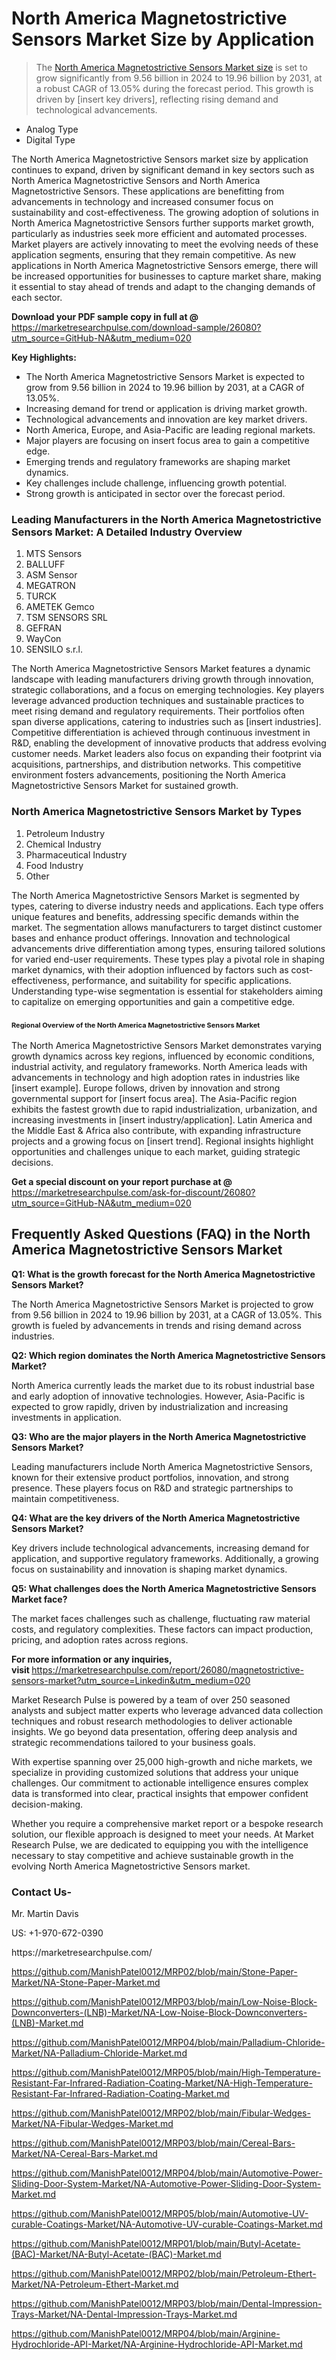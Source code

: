 <h1>North America Magnetostrictive Sensors Market&nbsp;Size by Application</h1><blockquote><p>The <a href="https://marketresearchpulse.com/download-sample/26080?utm_source=GitHub-NA&amp;utm_medium=020">North America Magnetostrictive Sensors Market size</a> is set to grow significantly from 9.56 billion in 2024 to 19.96 billion by 2031, at a robust CAGR of 13.05% during the forecast period. This growth is driven by [insert key drivers], reflecting rising demand and technological advancements.</p></blockquote><ul><li>Analog Type<li> Digital Type</li></ul><p>The North America Magnetostrictive Sensors market size by application continues to expand, driven by significant demand in key sectors such as North America Magnetostrictive Sensors and North America Magnetostrictive Sensors. These applications are benefitting from advancements in technology and increased consumer focus on sustainability and cost-effectiveness. The growing adoption of solutions in North America Magnetostrictive Sensors further supports market growth, particularly as industries seek more efficient and automated processes. Market players are actively innovating to meet the evolving needs of these application segments, ensuring that they remain competitive. As new applications in North America Magnetostrictive Sensors emerge, there will be increased opportunities for businesses to capture market share, making it essential to stay ahead of trends and adapt to the changing demands of each sector.</p><p><strong>Download your PDF sample copy in full at @ </strong><a href="https://marketresearchpulse.com/download-sample/26080?utm_source=GitHub-NA&amp;utm_medium=020">https://marketresearchpulse.com/download-sample/26080?utm_source=GitHub-NA&amp;utm_medium=020</a></p><p><strong>Key Highlights: </strong></p><ul><li>The North America Magnetostrictive Sensors Market is expected to grow from 9.56 billion in 2024 to 19.96 billion by 2031, at a CAGR of 13.05%.</li><li>Increasing demand for trend or application is driving market growth.</li><li>Technological advancements and innovation are key market drivers.</li><li>North America, Europe, and Asia-Pacific are leading regional markets.</li><li>Major players are focusing on insert focus area to gain a competitive edge.</li><li>Emerging trends and regulatory frameworks are shaping market dynamics.</li><li>Key challenges include challenge, influencing growth potential.</li><li>Strong growth is anticipated in sector over the forecast period.</li></ul><h3>Leading Manufacturers in the North America Magnetostrictive Sensors Market: A Detailed Industry Overview</h3><ol><li>MTS Sensors</li><li>BALLUFF</li><li>ASM Sensor</li><li>MEGATRON</li><li>TURCK</li><li>AMETEK Gemco</li><li>TSM SENSORS SRL</li><li>GEFRAN</li><li>WayCon</li><li>SENSILO s.r.l.</li></ol><div class="flex max-w-full flex-col flex-grow"><div class="min-h-8 text-message flex w-full flex-col items-end gap-2 whitespace-normal break-words [.text-message+&amp;]:mt-5" dir="auto" data-message-author-role="assistant" data-message-id="fd8432e4-4910-450d-b182-61b7bfb0a01f" data-message-model-slug="gpt-4o"><div class="flex w-full flex-col gap-1 empty:hidden first:pt-[3px]"><div class="markdown prose w-full break-words dark:prose-invert light"><p>The North America Magnetostrictive Sensors Market features a dynamic landscape with leading manufacturers driving growth through innovation, strategic collaborations, and a focus on emerging technologies. Key players leverage advanced production techniques and sustainable practices to meet rising demand and regulatory requirements. Their portfolios often span diverse applications, catering to industries such as [insert industries]. Competitive differentiation is achieved through continuous investment in R&amp;D, enabling the development of innovative products that address evolving customer needs. Market leaders also focus on expanding their footprint via acquisitions, partnerships, and distribution networks. This competitive environment fosters advancements, positioning the North America Magnetostrictive Sensors Market for sustained growth.</p></div></div></div></div><h3>North America Magnetostrictive Sensors Market by Types</h3><ol><li>Petroleum Industry<li> Chemical Industry<li> Pharmaceutical Industry<li> Food Industry<li> Other</li></ol><div class="flex max-w-full flex-col flex-grow"><div class="min-h-8 text-message flex w-full flex-col items-end gap-2 whitespace-normal break-words [.text-message+&amp;]:mt-5" dir="auto" data-message-author-role="assistant" data-message-id="084470be-0bb7-4664-bddf-5156b4f41249" data-message-model-slug="gpt-4o-mini"><div class="flex w-full flex-col gap-1 empty:hidden first:pt-[3px]"><div class="markdown prose w-full break-words dark:prose-invert light"><p>The North America Magnetostrictive Sensors Market is segmented by types, catering to diverse industry needs and applications. Each type offers unique features and benefits, addressing specific demands within the market. The segmentation allows manufacturers to target distinct customer bases and enhance product offerings. Innovation and technological advancements drive differentiation among types, ensuring tailored solutions for varied end-user requirements. These types play a pivotal role in shaping market dynamics, with their adoption influenced by factors such as cost-effectiveness, performance, and suitability for specific applications. Understanding type-wise segmentation is essential for stakeholders aiming to capitalize on emerging opportunities and gain a competitive edge.</p></div></div></div></div><h3><span style="font-size: 11px;">Regional Overview of the North America Magnetostrictive Sensors Market</span></h3><div class="flex max-w-full flex-col flex-grow"><div class="min-h-8 text-message flex w-full flex-col items-end gap-2 whitespace-normal break-words [.text-message+&amp;]:mt-5" dir="auto" data-message-author-role="assistant" data-message-id="e9038762-ce64-4e30-91c9-9bd413514231" data-message-model-slug="gpt-4o-mini"><div class="flex w-full flex-col gap-1 empty:hidden first:pt-[3px]"><div class="markdown prose w-full break-words dark:prose-invert light"><p>The North America Magnetostrictive Sensors Market demonstrates varying growth dynamics across key regions, influenced by economic conditions, industrial activity, and regulatory frameworks. North America leads with advancements in technology and high adoption rates in industries like [insert example]. Europe follows, driven by innovation and strong governmental support for [insert focus area]. The Asia-Pacific region exhibits the fastest growth due to rapid industrialization, urbanization, and increasing investments in [insert industry/application]. Latin America and the Middle East &amp; Africa also contribute, with expanding infrastructure projects and a growing focus on [insert trend]. Regional insights highlight opportunities and challenges unique to each market, guiding strategic decisions.</p></div></div></div></div><p><strong>Get a special discount on your report purchase at @ </strong><a href="https://marketresearchpulse.com/ask-for-discount/26080?utm_source=GitHub-NA&amp;utm_medium=020">https://marketresearchpulse.com/ask-for-discount/26080?utm_source=GitHub-NA&amp;utm_medium=020</a></p><h2>Frequently Asked Questions (FAQ) in the North America Magnetostrictive Sensors Market</h2><p><strong>Q1: What is the growth forecast for the North America Magnetostrictive Sensors Market?</strong></p><p>The North America Magnetostrictive Sensors Market is projected to grow from 9.56 billion in 2024 to 19.96 billion by 2031, at a CAGR of 13.05%. This growth is fueled by advancements in trends and rising demand across industries.</p><p><strong>Q2: Which region dominates the North America Magnetostrictive Sensors Market?</strong></p><p>North America currently leads the market due to its robust industrial base and early adoption of innovative technologies. However, Asia-Pacific is expected to grow rapidly, driven by industrialization and increasing investments in application.</p><p><strong>Q3: Who are the major players in the North America Magnetostrictive Sensors Market?</strong></p><p>Leading manufacturers include North America Magnetostrictive Sensors, known for their extensive product portfolios, innovation, and strong presence. These players focus on R&amp;D and strategic partnerships to maintain competitiveness.</p><p><strong>Q4: What are the key drivers of the North America Magnetostrictive Sensors Market?</strong></p><p>Key drivers include technological advancements, increasing demand for application, and supportive regulatory frameworks. Additionally, a growing focus on sustainability and innovation is shaping market dynamics.</p><p><strong>Q5: What challenges does the North America Magnetostrictive Sensors Market face?</strong></p><p>The market faces challenges such as challenge, fluctuating raw material costs, and regulatory complexities. These factors can impact production, pricing, and adoption rates across regions.</p><p><strong>For more information or any inquiries, visit&nbsp;</strong><a href="https://marketresearchpulse.com/report/26080/magnetostrictive-sensors-market?utm_source=Linkedin&utm_medium=020">https://marketresearchpulse.com/report/26080/magnetostrictive-sensors-market?utm_source=Linkedin&utm_medium=020</a></p><p>Market Research Pulse is powered by a team of over 250 seasoned analysts and subject matter experts who leverage advanced data collection techniques and robust research methodologies to deliver actionable insights. We go beyond data presentation, offering deep analysis and strategic recommendations tailored to your business goals.</p><p>With expertise spanning over 25,000 high-growth and niche markets, we specialize in providing customized solutions that address your unique challenges. Our commitment to actionable intelligence ensures complex data is transformed into clear, practical insights that empower confident decision-making.</p><p>Whether you require a comprehensive market report or a bespoke research solution, our flexible approach is designed to meet your needs. At Market Research Pulse, we are dedicated to equipping you with the intelligence necessary to stay competitive and achieve sustainable growth in the evolving North America Magnetostrictive Sensors market.</p><h3><strong>Contact Us-</strong></h3><p>Mr. Martin Davis</p><p>US: +1-970-672-0390</p><p>https://marketresearchpulse.com/</p><p><a href="https://github.com/ManishPatel0012/MRP02/blob/main/Stone-Paper-Market/NA-Stone-Paper-Market.md">https://github.com/ManishPatel0012/MRP02/blob/main/Stone-Paper-Market/NA-Stone-Paper-Market.md</a></p><p><a href="https://github.com/ManishPatel0012/MRP03/blob/main/Low-Noise-Block-Downconverters-(LNB)-Market/NA-Low-Noise-Block-Downconverters-(LNB)-Market.md">https://github.com/ManishPatel0012/MRP03/blob/main/Low-Noise-Block-Downconverters-(LNB)-Market/NA-Low-Noise-Block-Downconverters-(LNB)-Market.md</a></p><p><a href="https://github.com/ManishPatel0012/MRP04/blob/main/Palladium-Chloride-Market/NA-Palladium-Chloride-Market.md">https://github.com/ManishPatel0012/MRP04/blob/main/Palladium-Chloride-Market/NA-Palladium-Chloride-Market.md</a></p><p><a href="https://github.com/ManishPatel0012/MRP05/blob/main/High-Temperature-Resistant-Far-Infrared-Radiation-Coating-Market/NA-High-Temperature-Resistant-Far-Infrared-Radiation-Coating-Market.md">https://github.com/ManishPatel0012/MRP05/blob/main/High-Temperature-Resistant-Far-Infrared-Radiation-Coating-Market/NA-High-Temperature-Resistant-Far-Infrared-Radiation-Coating-Market.md</a></p><p><a href="https://github.com/ManishPatel0012/MRP02/blob/main/Fibular-Wedges-Market/NA-Fibular-Wedges-Market.md">https://github.com/ManishPatel0012/MRP02/blob/main/Fibular-Wedges-Market/NA-Fibular-Wedges-Market.md</a></p><p><a href="https://github.com/ManishPatel0012/MRP03/blob/main/Cereal-Bars-Market/NA-Cereal-Bars-Market.md">https://github.com/ManishPatel0012/MRP03/blob/main/Cereal-Bars-Market/NA-Cereal-Bars-Market.md</a></p><p><a href="https://github.com/ManishPatel0012/MRP04/blob/main/Automotive-Power-Sliding-Door-System-Market/NA-Automotive-Power-Sliding-Door-System-Market.md">https://github.com/ManishPatel0012/MRP04/blob/main/Automotive-Power-Sliding-Door-System-Market/NA-Automotive-Power-Sliding-Door-System-Market.md</a></p><p><a href="https://github.com/ManishPatel0012/MRP05/blob/main/Automotive-UV-curable-Coatings-Market/NA-Automotive-UV-curable-Coatings-Market.md">https://github.com/ManishPatel0012/MRP05/blob/main/Automotive-UV-curable-Coatings-Market/NA-Automotive-UV-curable-Coatings-Market.md</a></p><p><a href="https://github.com/ManishPatel0012/MRP01/blob/main/Butyl-Acetate-(BAC)-Market/NA-Butyl-Acetate-(BAC)-Market.md">https://github.com/ManishPatel0012/MRP01/blob/main/Butyl-Acetate-(BAC)-Market/NA-Butyl-Acetate-(BAC)-Market.md</a></p><p><a href="https://github.com/ManishPatel0012/MRP02/blob/main/Petroleum-Ethert-Market/NA-Petroleum-Ethert-Market.md">https://github.com/ManishPatel0012/MRP02/blob/main/Petroleum-Ethert-Market/NA-Petroleum-Ethert-Market.md</a></p><p><a href="https://github.com/ManishPatel0012/MRP03/blob/main/Dental-Impression-Trays-Market/NA-Dental-Impression-Trays-Market.md">https://github.com/ManishPatel0012/MRP03/blob/main/Dental-Impression-Trays-Market/NA-Dental-Impression-Trays-Market.md</a></p><p><a href="https://github.com/ManishPatel0012/MRP04/blob/main/Arginine-Hydrochloride-API-Market/NA-Arginine-Hydrochloride-API-Market.md">https://github.com/ManishPatel0012/MRP04/blob/main/Arginine-Hydrochloride-API-Market/NA-Arginine-Hydrochloride-API-Market.md</a></p>
